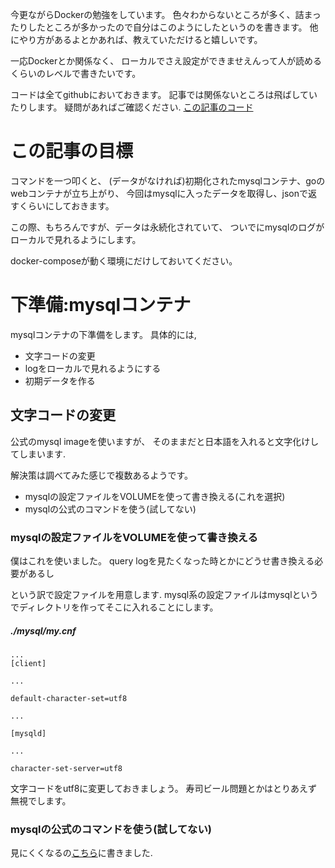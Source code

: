 今更ながらDockerの勉強をしています。
色々わからないところが多く、詰まったりしたところが多かったので自分はこのようにしたというのを書きます。
他にやり方があるよとかあれば、教えていただけると嬉しいです。

一応Dockerとか関係なく、
ローカルでさえ設定ができませえんって人が読めるくらいのレベルで書きたいです。

コードは全てgithubにおいておきます。
記事では関係ないところは飛ばしていたりします。
疑問があればご確認ください.
[この記事のコード](https://github.com/g-hyoga/test-golang-on-docker)

# この記事の目標

コマンドを一つ叩くと、
(データがなければ)初期化されたmysqlコンテナ、goのwebコンテナが立ち上がり、
今回はmysqlに入ったデータを取得し、jsonで返すくらいにしておきます。

この際、もちろんですが、データは永続化されていて、
ついでにmysqlのログがローカルで見れるようにします。

docker-composeが動く環境にだけしておいてください。


# 下準備:mysqlコンテナ

mysqlコンテナの下準備をします。
具体的には,

 * 文字コードの変更
 * logをローカルで見れるようにする
 * 初期データを作る

## 文字コードの変更

公式のmysql imageを使いますが、
そのままだと日本語を入れると文字化けしてしまいます.

解決策は調べてみた感じで複数あるようです。

 * mysqlの設定ファイルをVOLUMEを使って書き換える(これを選択)
 * mysqlの公式のコマンドを使う(試してない)

### mysqlの設定ファイルをVOLUMEを使って書き換える

僕はこれを使いました。
query logを見たくなった時とかにどうせ書き換える必要があるし

という訳で設定ファイルを用意します.
mysql系の設定ファイルはmysqlというでディレクトリを作ってそこに入れることにします。

##### ./mysql/my.cnf
```
...
[client]

...

default-character-set=utf8

...

[mysqld]

...

character-set-server=utf8

```

文字コードをutf8に変更しておきましょう。
寿司ビール問題とかはとりあえず無視でします。

### mysqlの公式のコマンドを使う(試してない)

見にくくなるの[こちら](https://github.com/g-hyoga/test-golang-on-docker/blob/master/blog/mysql-charaset.md)に書きました.



